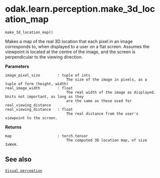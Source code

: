 # odak.learn.perception.make_3d_location_map

`make_3d_location_map()`

Makes a map of the real 3D location that each pixel in an image corresponds to, when displayed to a user on a flat screen. Assumes the viewpoint is located at the centre of the image, and the screen is perpendicular to the viewing direction.

**Parameters**

    image_pixel_size        : tuple of ints 
                                The size of the image in pixels, as a tuple of form (height, width)
    real_image_width        : float
                                The real width of the image as displayed. Units not important, as long as they
                                are the same as those used for real_viewing_distance
    real_viewing_distance   : float 
                                The real distance from the user's viewpoint to the screen.
    
**Returns**

    map                     : torch.tensor
                                The computed 3D location map, of size 3xWxH.
## See also

[`Visual perception`](../../../perception.md)
